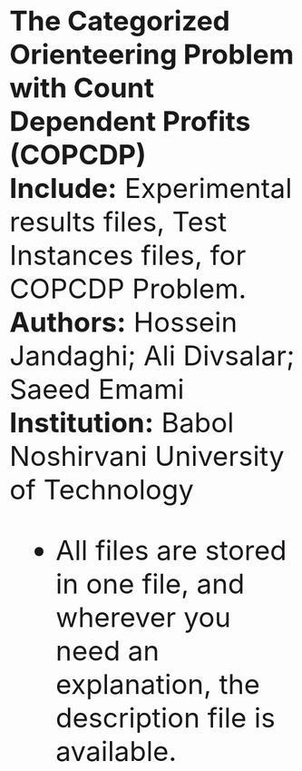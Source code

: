 <font size="16">

  <b>The Categorized Orienteering Problem with Count Dependent Profits (COPCDP)</b><br><font size="15">
  <b>Include:</b> Experimental results files, Test Instances files, for COPCDP Problem. <br>
  <b>Authors:</b> Hossein Jandaghi; Ali Divsalar; Saeed Emami <br>
  <b>Institution:</b> Babol Noshirvani University of Technology <br>
* All files are stored in one file, and wherever you need an explanation, the description file is available.

</font>


